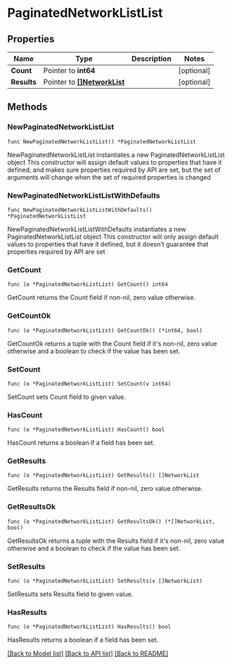 # PaginatedNetworkListList

## Properties

Name | Type | Description | Notes
------------ | ------------- | ------------- | -------------
**Count** | Pointer to **int64** |  | [optional] 
**Results** | Pointer to [**[]NetworkList**](NetworkList.md) |  | [optional] 

## Methods

### NewPaginatedNetworkListList

`func NewPaginatedNetworkListList() *PaginatedNetworkListList`

NewPaginatedNetworkListList instantiates a new PaginatedNetworkListList object
This constructor will assign default values to properties that have it defined,
and makes sure properties required by API are set, but the set of arguments
will change when the set of required properties is changed

### NewPaginatedNetworkListListWithDefaults

`func NewPaginatedNetworkListListWithDefaults() *PaginatedNetworkListList`

NewPaginatedNetworkListListWithDefaults instantiates a new PaginatedNetworkListList object
This constructor will only assign default values to properties that have it defined,
but it doesn't guarantee that properties required by API are set

### GetCount

`func (o *PaginatedNetworkListList) GetCount() int64`

GetCount returns the Count field if non-nil, zero value otherwise.

### GetCountOk

`func (o *PaginatedNetworkListList) GetCountOk() (*int64, bool)`

GetCountOk returns a tuple with the Count field if it's non-nil, zero value otherwise
and a boolean to check if the value has been set.

### SetCount

`func (o *PaginatedNetworkListList) SetCount(v int64)`

SetCount sets Count field to given value.

### HasCount

`func (o *PaginatedNetworkListList) HasCount() bool`

HasCount returns a boolean if a field has been set.

### GetResults

`func (o *PaginatedNetworkListList) GetResults() []NetworkList`

GetResults returns the Results field if non-nil, zero value otherwise.

### GetResultsOk

`func (o *PaginatedNetworkListList) GetResultsOk() (*[]NetworkList, bool)`

GetResultsOk returns a tuple with the Results field if it's non-nil, zero value otherwise
and a boolean to check if the value has been set.

### SetResults

`func (o *PaginatedNetworkListList) SetResults(v []NetworkList)`

SetResults sets Results field to given value.

### HasResults

`func (o *PaginatedNetworkListList) HasResults() bool`

HasResults returns a boolean if a field has been set.


[[Back to Model list]](../README.md#documentation-for-models) [[Back to API list]](../README.md#documentation-for-api-endpoints) [[Back to README]](../README.md)


